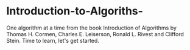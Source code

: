 # Introduction-to-Algoriths-
One algorithm at a time from the book Introduction of Algorithms by Thomas H. Cormen, Charles E. Leiserson, Ronald L. Rivest and Clifford Stein. Time to learn, let's get started. 

